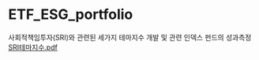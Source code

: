 # ETF_ESG_portfolio
사회적책임투자(SRI)와 관련된 세가지 테마지수 개발 및 관련 인덱스 펀드의 성과측정
[SRI테마지수.pdf](https://github.com/epzlfnql/ETF_ESG_portfolio/files/9218527/SRI.pdf)
